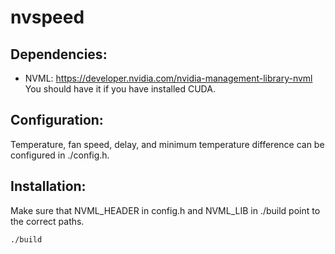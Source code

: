 # nvspeed

## Dependencies:

- NVML: <https://developer.nvidia.com/nvidia-management-library-nvml><br>
You should have it if you have installed CUDA.

## Configuration:

Temperature, fan speed, delay, and minimum temperature difference can be configured in ./config.h.

## Installation:

Make sure that NVML\_HEADER in config.h and NVML\_LIB in ./build point to the correct paths.<br>

```
./build
```
